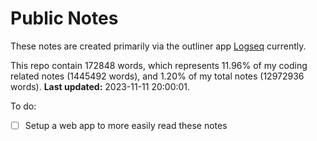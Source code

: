 # Public Notes

These notes are created primarily via the outliner app [Logseq](https://github.com/logseq/logseq) currently.

This repo contain 172848 words, which represents 11.96% of my coding related notes (1445492 words), and 1.20% of my total notes (12972936 words). **Last updated:** 2023-11-11 20:00:01. 

To do:

- [ ] Setup a web app to more easily read these notes
